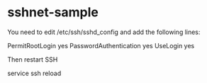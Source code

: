 # sshnet-sample

You need to edit /etc/ssh/sshd_config and add the following lines:

PermitRootLogin yes
PasswordAuthentication yes
UseLogin yes

Then restart SSH

service ssh reload
